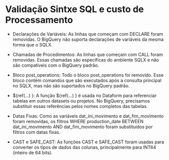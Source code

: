 # Validação Sintxe SQL e custo de Processamento

- Declarações de Variáveis: As linhas que começam com DECLARE foram removidas. O BigQuery não suporta declarações de variáveis da mesma forma que o SQLX.
- Chamadas de Procedimentos: As linhas que começam com CALL foram removidas. Essas chamadas são específicas do ambiente SQLX e não são compatíveis com o BigQuery padrão.
- Bloco post_operations: Todo o bloco post_operations foi removido. Esse bloco contém comandos que são executados após a consulta principal no SQLX, mas não são suportados no BigQuery padrão.

- ${ref(...) }: A função ${ref(...) } é usada no Dataform para referenciar tabelas em outros datasets ou projetos. No BigQuery, precisamos substituir essas referências pelos nomes completos das tabelas. 

- Datas Fixas: Como as variáveis dat_ini_movimento e dat_fim_movimento foram removidas, os filtros WHERE production_date BETWEEN dat_ini_movimento AND dat_fim_movimento foram substituídos por filtros com datas fixas.

- CAST e SAFE_CAST: As funções CAST e SAFE_CAST foram usadas para converter os tipos de dados das colunas, principalmente para INT64 (inteiro de 64 bits). 